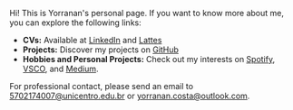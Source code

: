 Hi! This is Yorranan's personal page. If you want to know more about me, you can explore the following links:

- **CVs:** Available at [LinkedIn](https://linkedin.com/in/yorranan/) and [Lattes](http://lattes.cnpq.br/3290907733831654)
- **Projects:** Discover my projects on [GitHub](https://github.com/yorranan/)
- **Hobbies and Personal Projects:** Check out my interests on [Spotify](https://open.spotify.com/user/wgokzbussvfl84nlsxh5imvzd?si=408310f0877c4099), [VSCO](https://vsco.co/umyorras/gallery), and [Medium](https://medium.com/@yorranan).

For professional contact, please send an email to [5702174007@unicentro.edu.br](mailto:5702174007@unicentro.edu.br) or [yorranan.costa@outlook.com](mailto:yorranan.costa@outlook.com).

              
